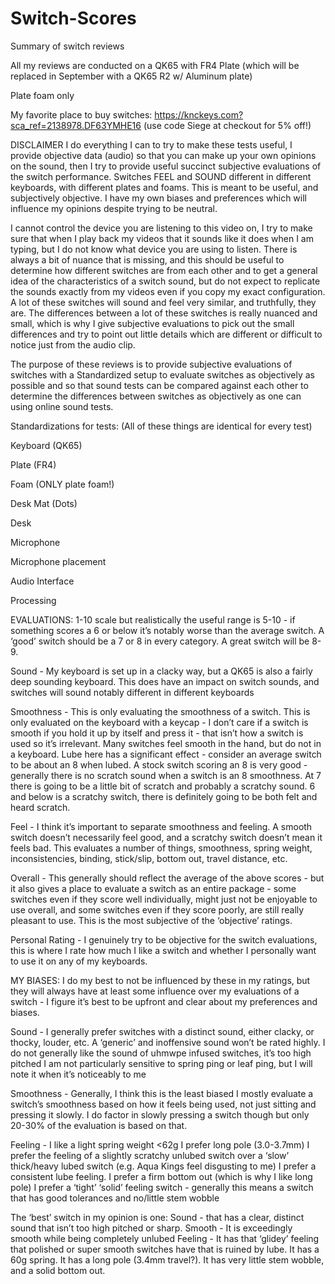# Switch-Scores
Summary of switch reviews

All my reviews are conducted on a QK65 with FR4 Plate (which will be replaced in September with a QK65 R2 w/ Aluminum plate)

Plate foam only

My favorite place to buy switches: https://knckeys.com?sca_ref=2138978.DF63YMHE16 (use code Siege at checkout for 5% off!)



DISCLAIMER
I do everything I can to try to make these tests useful, I provide objective data (audio) so that you can make up your own opinions on the sound, then I try to provide useful succinct subjective evaluations of the switch performance. Switches FEEL and SOUND different in different keyboards, with different plates and foams. This is meant to be useful, and subjectively objective. I have my own biases and preferences which will influence my opinions despite trying to be neutral. 

I cannot control the device you are listening to this video on, I try to make sure that when I play back my videos that it sounds like it does when I am typing, but I do not know what device you are using to listen. There is always a bit of nuance that is missing, and this should be useful to determine how different switches are from each other and to get a general idea of the characteristics of a switch sound, but do not expect to replicate the sounds exactly from my videos even if you copy my exact configuration. A lot of these switches will sound and feel very similar, and truthfully, they are. The differences between a lot of these switches is really nuanced and small, which is why I give subjective evaluations to pick out the small differences and try to point out little details which are different or difficult to notice just from the audio clip.


The purpose of these reviews is to provide subjective evaluations of switches with a Standardized setup to evaluate switches as objectively as possible and so that sound tests can be compared against each other to determine the differences between switches as objectively as one can using online sound tests.

Standardizations for tests: (All of these things are identical for every test)

Keyboard (QK65) 

Plate (FR4)

Foam (ONLY plate foam!)

Desk Mat (Dots)

Desk

Microphone

Microphone placement

Audio Interface

Processing







EVALUATIONS: 1-10 scale but realistically the useful range is 5-10 - if something scores a 6 or below it’s notably worse than the average switch. A ‘good’ switch should be a 7 or 8 in every category. A great switch will be 8-9. 

Sound - My keyboard is set up in a clacky way, but a QK65 is also a fairly deep sounding keyboard. This does have an impact on switch sounds, and switches will sound notably different in different keyboards

Smoothness - This is only evaluating the smoothness of a switch. This is only evaluated on the keyboard with a keycap - I don’t care if a switch is smooth if you hold it up by itself and press it - that isn’t how a switch is used so it’s irrelevant. Many switches feel smooth in the hand, but do not in a keyboard. Lube here has a significant effect - consider an average switch to be about an 8 when lubed. A stock switch scoring an 8 is very good - generally there is no scratch sound when a switch is an 8 smoothness. At 7 there is going to be a little bit of scratch and probably a scratchy sound. 6 and below is a scratchy switch, there is definitely going to be both felt and heard scratch.

Feel - I think it’s important to separate smoothness and feeling. A smooth switch doesn’t necessarily feel good, and a scratchy switch doesn’t mean it feels bad. This evaluates a number of things, smoothness, spring weight, inconsistencies, binding, stick/slip, bottom out, travel distance, etc.

Overall - This generally should reflect the average of the above scores - but it also gives a place to evaluate a switch as an entire package - some switches even if they score well individually, might just not be enjoyable to use overall, and some switches even if they score poorly, are still really pleasant to use. This is the most subjective of the ‘objective’ ratings.

Personal Rating - I genuinely try to be objective for the switch evaluations, this is where I rate how much I like a switch and whether I personally want to use it on any of my keyboards.












MY BIASES: I do my best to not be influenced by these in my ratings, but they will always have at least some influence over my evaluations of a switch - I figure it’s best to be upfront and clear about my preferences and biases.

Sound - 
I generally prefer switches with a distinct sound, either clacky, or thocky, louder, etc. A ‘generic’ and inoffensive sound won’t be rated highly.
I do not generally like the sound of uhmwpe infused switches, it’s too high pitched
I am not particularly sensitive to spring ping or leaf ping, but I will note it when it’s noticeably to me

Smoothness - 
Generally, I think this is the least biased
I mostly evaluate a switch’s smoothness based on how it feels being used, not just sitting and pressing it slowly. I do factor in slowly pressing a switch though but only 20-30% of the evaluation is based on that.


Feeling - 
I like a light spring weight <62g
I prefer long pole (3.0-3.7mm)
I prefer the feeling of a slightly scratchy unlubed switch over a ‘slow’ thick/heavy lubed switch (e.g. Aqua Kings feel disgusting to me)
I prefer a consistent lube feeling.
I prefer a firm bottom out (which is why I like long pole)
I prefer a ‘tight’ ‘solid’ feeling switch - generally this means a switch that has good tolerances and no/little stem wobble


The ‘best’ switch in my opinion is one:
Sound - that has a clear, distinct sound that isn’t too high pitched or sharp.
Smooth - It is exceedingly smooth while being completely unlubed
Feeling - It has that ‘glidey’ feeling that polished or super smooth switches have that is ruined by lube. It has a 60g spring. It has a long pole (3.4mm travel?). It has very little stem wobble, and a solid bottom out.


